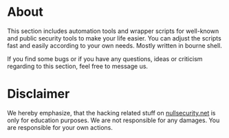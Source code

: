 # About
This section includes automation tools and wrapper scripts for well-known and
public security tools to make your life easier. You can adjust the scripts fast
and easily according to your own needs. Mostly written in bourne shell.

If you find some bugs or if you have any questions, ideas or criticism regarding
to this section, feel free to message us.

# Disclaimer
We hereby emphasize, that the hacking related stuff on
[nullsecurity.net](http://nullsecurity.net) is only for education purposes.
We are not responsible for any damages. You are responsible for your own
actions.
